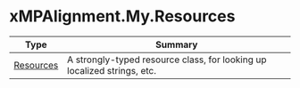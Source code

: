 ﻿
# xMPAlignment.My.Resources

|Type|Summary|
|----|-------|
|[Resources](./Resources.md)|A strongly-typed resource class, for looking up localized strings, etc.|

